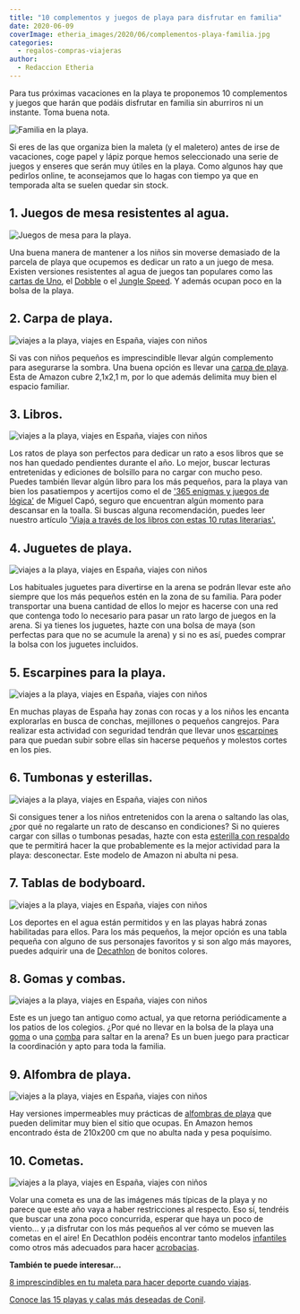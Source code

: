 ```yaml
---
title: "10 complementos y juegos de playa para disfrutar en familia"
date: 2020-06-09
coverImage: etheria_images/2020/06/complementos-playa-familia.jpg
categories: 
  - regalos-compras-viajeras
author: 
  - Redaccion Etheria
---
```


Para tus próximas vacaciones en la playa te proponemos 10 complementos y juegos que 
harán que podáis disfrutar en familia sin aburriros ni un instante. Toma buena nota. 

![](etheria_images/2020/06/complementos-playa-familia.jpg "Familia en la playa.")

Si eres de las que organiza bien la maleta (y el maletero) antes de irse de vacaciones, 
coge papel y lápiz porque hemos seleccionado una serie de juegos y enseres que serán muy 
útiles en la playa. Como algunos hay que pedirlos online, te aconsejamos que lo hagas 
con tiempo ya que en temporada alta se suelen quedar sin stock. 

## 1\. Juegos de mesa resistentes al agua.

![](etheria_images/2020/06/complementos-playa-juegos.jpg "Juegos de mesa para la playa.")

Una buena manera de mantener a los niños sin moverse demasiado de la parcela de playa 
que ocupemos es dedicar un rato a un juego de mesa. Existen versiones resistentes al 
agua de juegos tan populares como las [cartas de Uno](https://amzn.to/3cu46JY), el [Dobble](https://amzn.to/3dt9kXJ) 
o el [Jungle Speed](https://amzn.to/3cpZp3V). Y además ocupan poco en la bolsa de la 
playa. 

## 2\. Carpa de playa.

![viajes a la playa, viajes en España, viajes con niños](etheria_images/2020/06/complementos-playa-carpa.jpg "Carpa para la playa.")

Si vas con niños pequeños es imprescindible llevar algún complemento para asegurarse la 
sombra. Una buena opción es llevar una [carpa de playa](https://amzn.to/3L0phIJ). Esta 
de Amazon cubre 2,1x2,1 m, por lo que además delimita muy bien el espacio familiar. 

## 3\. Libros.

![viajes a la playa, viajes en España, viajes con niños](etheria_images/2020/06/complementos-playa-libros.jpg "'Con el agua al cuello' de Donna Leon y libro de enigmas de Miguel Capó.")

Los ratos de playa son perfectos para dedicar un rato a esos libros que se nos han 
quedado pendientes durante el año. Lo mejor, buscar lecturas entretenidas y ediciones de 
bolsillo para no cargar con mucho peso. Puedes también llevar algún libro para los más 
pequeños, para la playa van bien los pasatiempos y acertijos como el de ['365 enigmas y 
juegos de lógica'](https://amzn.to/3dsMU9b) de Miguel Capó, seguro que encuentran algún 
momento para descansar en la toalla. Si buscas alguna recomendación, puedes leer nuestro 
artículo ['Viaja a través de los libros con estas 10 rutas 
literarias'.](https://etheriamagazine.com/2020/04/09/viaja-a-traves-de-los-libros-con-estas-10-rutas-literarias/) 

## 4\. Juguetes de playa.

![viajes a la playa, viajes en España, viajes con niños](etheria_images/2020/06/complementos-playa-juguetes.jpg "Juguetes para la playa.")

Los habituales juguetes para divertirse en la arena se podrán llevar este año siempre 
que los más pequeños estén en la zona de su familia. Para poder transportar una buena 
cantidad de ellos lo mejor es hacerse con una red que contenga todo lo necesario para 
pasar un rato largo de juegos en la arena. Si ya tienes los juguetes, hazte con una 
bolsa de maya (son perfectas para que no se acumule la arena) y si no es así, puedes 
comprar la bolsa con los juguetes incluidos. 

## 5\. Escarpines para la playa.

![viajes a la playa, viajes en España, viajes con niños](etheria_images/2020/06/complementos-playa-escarpines-1.jpg "Escarpines para niños de Decathlon.")

En muchas playas de España hay zonas con rocas y a los niños les encanta explorarlas en 
busca de conchas, mejillones o pequeños cangrejos. Para realizar esta actividad con 
seguridad tendrán que llevar unos [escarpines](https://www.decathlon.es/es/p/zapatillas-acuaticas-de-rio-escarpines-cangrejeras-snorkel-100-ninos-azul/_/R-p-123028?mc=8357256&c=AZUL) 
para que puedan subir sobre ellas sin hacerse pequeños y molestos cortes en los pies. 

## 6\. Tumbonas y esterillas.

![viajes a la playa, viajes en España, viajes con niños](etheria_images/2020/06/complementos-playa-esterilla.jpg "Esterilla plegable con respaldo.")

Si consigues tener a los niños entretenidos con la arena o saltando las olas, ¿por qué 
no regalarte un rato de descanso en condiciones? Si no quieres cargar con sillas o 
tumbonas pesadas, hazte con esta [esterilla con respaldo](https://amzn.to/2Xsrkfr) que 
te permitirá hacer la que probablemente es la mejor actividad para la playa: 
desconectar. Este modelo de Amazon ni abulta ni pesa. 

## 7\. Tablas de bodyboard.

![viajes a la playa, viajes en España, viajes con niños](etheria_images/2020/06/complementos-playa-bodyboard.jpg "Tablas de bodyboard para niños.")

Los deportes en el agua están permitidos y en las playas habrá zonas habilitadas para 
ellos. Para los más pequeños, la mejor opción es una tabla pequeña con alguno de sus 
personajes favoritos y si son algo más mayores, puedes adquirir una de [Decathlon](https://www.decathlon.es/es/p/bodyboard-100-amarillo-con-leash-muneca/_/R-p-311496?mc=8575156&c=ROSA) 
de bonitos colores. 

## 8\. Gomas y combas.

![viajes a la playa, viajes en España, viajes con niños](etheria_images/2020/06/complementos-playa-comba.jpg "Gomas y comba para saltar.")

Este es un juego tan antiguo como actual, ya que retorna periódicamente a los patios de 
los colegios. ¿Por qué no llevar en la bolsa de la playa una [goma](https://amzn.to/2XWrSsM) 
o una [comba](https://amzn.to/3cucg54) para saltar en la arena? Es un buen juego para 
practicar la coordinación y apto para toda la familia. 

## 9\. Alfombra de playa.

![viajes a la playa, viajes en España, viajes con niños](etheria_images/2020/06/complementos-playa-alfombra.jpg "Alfombra de playa.")

Hay versiones impermeables muy prácticas de [alfombras de 
playa](https://amzn.to/3ybSk4o) que pueden delimitar muy bien el sitio que ocupas. En 
Amazon hemos encontrado ésta de 210x200 cm que no abulta nada y pesa poquísimo. 

## 10\. Cometas.

![viajes a la playa, viajes en España, viajes con niños](etheria_images/2020/06/complementos-playa-cometas.jpg "Cometas.")

Volar una cometa es una de las imágenes más típicas de la playa y no parece que este año 
vaya a haber restricciones al respecto. Eso sí, tendréis que buscar una zona poco 
concurrida, esperar que haya un poco de viento… y ¡a disfrutar con los más pequeños al 
ver cómo se mueven las cometas en el aire! En Decathlon podéis encontrar tanto modelos [infantiles](https://www.decathlon.es/es/p/cometa-mariposa-monohilo-mfk-160-rosa-amarillo/_/R-p-172036?mc=8387295&c=AZUL) 
como otros más adecuados para hacer [acrobacias](https://www.decathlon.es/es/p/cometa-acrobatica-feel-r-160/_/R-p-172041?mc=8394878). 

**También te puede interesar...** 

[8 imprescindibles en tu maleta para hacer deporte cuando 
viajas](https://etheriamagazine.com/2020/10/19/8-imprescindibles-maleta-para-hacer-deporte/). 

[Conoce las 15 playas y calas más deseadas de 
Conil](https://etheriamagazine.com/2021/02/05/mejores-playas-y-calas-de-conil-de-la-frontera/).
